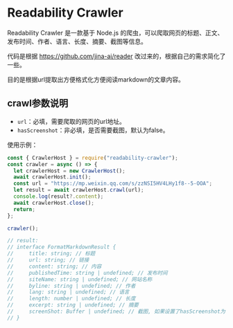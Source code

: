 
# Readability Crawler

Readability Crawler 是一款基于 Node.js 的爬虫，可以爬取网页的标题、正文、发布时间、作者、语言、长度、摘要、截图等信息。

代码是根据 https://github.com/jina-ai/reader 改过来的，根据自己的需求简化了一些。

目的是根据url提取出方便格式化方便阅读markdown的文章内容。


## crawl参数说明

- `url`：必填，需要爬取的网页的url地址。
- `hasScreenshot`：非必填，是否需要截图，默认为false。

使用示例：

```javascript
const { CrawlerHost } = require("readability-crawler");
const crawler = async () => {
  let crawlerHost = new CrawlerHost();
  await crawlerHost.init();
  const url = "https://mp.weixin.qq.com/s/zzNSI5HV4LHy1f8--5-OOA";
  let result = await crawlerHost.crawl(url);
  console.log(result?.content);
  await crawlerHost.close();
  return;
};

crawler();

// result:
// interface FormatMarkdownResult {
//     title: string; // 标题
//     url: string; // 链接
//     content: string; // 内容
//     publishedTime: string | undefined; // 发布时间
//     siteName: string | undefined; // 网站名称
//     byline: string | undefined; // 作者
//     lang: string | undefined; // 语言
//     length: number | undefined; // 长度
//     excerpt: string | undefined; // 摘要
//     screenShot: Buffer | undefined; // 截图, 如果设置了hasScreenshot为true，则会返回Buffer类型
// }


```
